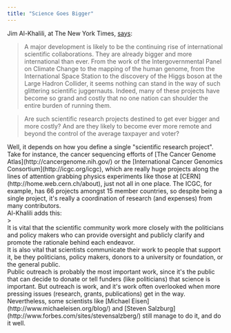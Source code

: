 ```yaml
---
title: "Science Goes Bigger"
---
```


Jim Al-Khalili, at The New York Times, [says](http://www.nytimes.com/2013/10/15/opinion/where-science-is-going.html):

> A major  development is likely to be the continuing rise of international  scientific collaborations. They are already bigger and more  international than ever. From the work of the Intergovernmental Panel on  Climate Change to the mapping of the human genome, from the  International Space Station to the discovery of the Higgs boson at the  Large Hadron Collider, it seems nothing can stand in the way of such  glittering scientific juggernauts. Indeed, many of these projects have  become so grand and costly that no one nation can shoulder the entire  burden of running them. 


> <div data-key="AssAss" data-num="6" itemprop="articleBody">Are such scientific research projects destined to get ever bigger and  more costly? And are they likely to become ever more remote and beyond  the control of the average taxpayer and voter?        </div>

<div class="emActive emReady" data-key="IasTiw" data-num="7" data-sentences="2" itemprop="articleBody"><span data-num="1">Well, it depends on how you define a single "scientific research project". Take for instance, the cancer sequencing efforts of [The Cancer Genome Atlas](http://cancergenome.nih.gov/) or the [International Cancer Genomics Consortium](http://icgc.org/icgc), which are really huge projects along the lines of attention grabbing physics experiments like those at [CERN](http://home.web.cern.ch/about), just not all in one place. The ICGC, for example, has 66 projects amongst 15 member countries, so despite being a single project, it's really a coordination of research (and expenses) from many contributors.</span></div><div class="emActive emReady" data-key="IasTiw" data-num="7" data-sentences="2" itemprop="articleBody"><span data-num="1">
</span></div><div class="emActive emReady" data-key="IasTiw" data-num="7" data-sentences="2" itemprop="articleBody"><span data-num="1">Al-Khalili adds this:</span></div>
> <div class="emActive emReady" data-key="IasTiw" data-num="7" data-sentences="2" itemprop="articleBody">I<span data-num="2">t is vital that the scientific community work more closely with  the politicians and policy makers who can provide oversight and  publicly clarify and promote the rationale behind each endeavor</span>.</div>

<div class="emActive emReady" data-key="IasTiw" data-num="7" data-sentences="2" itemprop="articleBody">It is also vital that scientists communicate their work to people that support it, be they politicians, policy makers, donors to a university or foundation, or the general public.</div><div class="emActive emReady" data-key="IasTiw" data-num="7" data-sentences="2" itemprop="articleBody">
</div><div class="emActive emReady" data-key="IasTiw" data-num="7" data-sentences="2" itemprop="articleBody">Public outreach is probably the most important work, since it's the public that can decide to donate or tell funders (like politicians) that science is important. But outreach is work, and it's work often overlooked when more pressing issues (research, grants, publications) get in the way. Nevertheless, some scientists like [Michael Eisen](http://www.michaeleisen.org/blog/) and [Steven Salzburg](http://www.forbes.com/sites/stevensalzberg/) still manage to do it, and do it well.</div>
